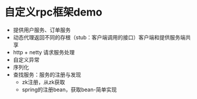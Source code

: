# 自定义rpc框架demo
- 提供用户服务、订单服务
- 动态代理返回不同的存根（stub：客户端调用的接口）客户端和提供服务端共享
- http + netty 请求服务处理
- 自定义异常
- 序列化
- 查找服务：服务的注册与发现
    - zk注册，从zk获取
    - spring的注册bean，获取bean-简单实现
